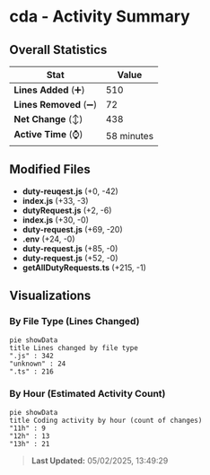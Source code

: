# cda - Activity Summary 

## Overall Statistics

| Stat                   | Value                                                             |
| ---------------------- | ----------------------------------------------------------------- |
| **Lines Added** (➕)   | 510                                          |
| **Lines Removed** (➖) | 72                                        |
| **Net Change** (↕)    | 438                |
| **Active Time** (⌚)   | 58 minutes |


## Modified Files
- **duty-reuqest.js** (+0, -42)
- **index.js** (+33, -3)
- **dutyRequest.js** (+2, -6)
- **index.js** (+30, -0)
- **duty-request.js** (+69, -20)
- **.env** (+24, -0)
- **duty-request.js** (+85, -0)
- **duty-request.js** (+52, -0)
- **getAllDutyRequests.ts** (+215, -1)

## Visualizations

### By File Type (Lines Changed)

```mermaid
pie showData
title Lines changed by file type
".js" : 342
"unknown" : 24
".ts" : 216
```

### By Hour (Estimated Activity Count)

```mermaid
pie showData
title Coding activity by hour (count of changes)
"11h" : 9
"12h" : 13
"13h" : 21
```


> **Last Updated:** 05/02/2025, 13:49:29